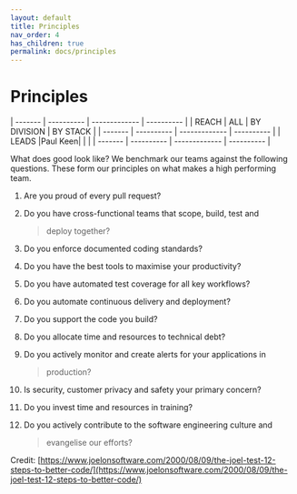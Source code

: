 ```yaml
---
layout: default
title: Principles
nav_order: 4
has_children: true
permalink: docs/principles
---
```




Principles
==========

  | ------- | ---------- | ------------- | ---------- |
  | REACH   | ALL        | BY DIVISION   | BY STACK   |
  | ------- | ---------- | ------------- | ---------- |
  | LEADS   |Paul Keen|               |            |
  | ------- | ---------- | ------------- | ---------- |           

What does good look like? We benchmark our teams against the following
questions. These form our principles on what makes a high performing
team.

1.  Are you proud of every pull request?

2.  Do you have cross-functional teams that scope, build, test and
    > deploy together?

3.  Do you enforce documented coding standards?

4.  Do you have the best tools to maximise your productivity?

5.  Do you have automated test coverage for all key workflows?

6.  Do you automate continuous delivery and deployment?

7.  Do you support the code you build?

8.  Do you allocate time and resources to technical debt?

9.  Do you actively monitor and create alerts for your applications in
    > production?

10. Is security, customer privacy and safety your primary concern?

11. Do you invest time and resources in training?

12. Do you actively contribute to the software engineering culture and
    > evangelise our efforts?

Credit:
[https://www.joelonsoftware.com/2000/08/09/the-joel-test-12-steps-to-better-code/](https://www.joelonsoftware.com/2000/08/09/the-joel-test-12-steps-to-better-code/)
